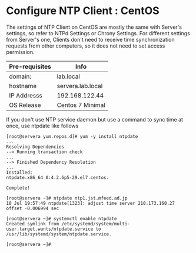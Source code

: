 # Configure NTP Client : CentOS
The settings of NTP Client on CentOS are mostly the same with Server's settings, so refer to NTPd Settings or Chrony Settings. For different settings from Server's one, Clients don't need to receive time synchronization requests from other computers, so it does not need to set access permission.

|Pre-requisites|Info|
|-------|-----------|
|domain:| lab.local |
|hostname| servera.lab.local| 
|IP Addresss| 192.168.122.44|
|OS Release | Centos 7 Minimal| 


If you don't use NTP service daemon but use a command to sync time at once, use ntpdate like follows

    [root@servera yum.repos.d]# yum -y install ntpdate
    ...
    Resolving Dependencies
    --> Running transaction check
    ...
    --> Finished Dependency Resolution
    ...
    Installed:
    ntpdate.x86_64 0:4.2.6p5-29.el7.centos. 
                                                                      
    Complete!

    [root@servera ~]# ntpdate ntp1.jst.mfeed.ad.jp
    10 Jul 19:57:49 ntpdate[1323]: adjust time server 210.173.160.27 offset -0.006994 sec
    
    [root@servera ~]# systemctl enable ntpdate
    Created symlink from /etc/systemd/system/multi-user.target.wants/ntpdate.service to /usr/lib/systemd/system/ntpdate.service.
    
    [root@servera ~]# 